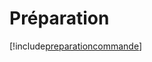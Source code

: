 # Préparation

[!include[preparationcommande](preparation.preparationcommande.autogen.md)]













































































































